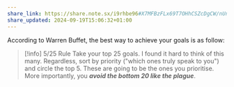 ```yaml
---
share_link: https://share.note.sx/i9rhbe96#X7MFBzFLx69T7OHhCSZcDgCW/nUnRwBUlYLvypDQ2DY
share_updated: 2024-09-19T15:06:32+01:00
---
```

According to Warren Buffet, the best way to achieve your goals is as follow:

> [!info] 5/25 Rule
> Take your top 25 goals. I found it hard to think of this many. Regardless, sort by priority ("which ones truly speak to you") and circle the top 5. These are going to be the ones you prioritise. More importantly, you ***avoid the bottom 20 like the plague***. 
